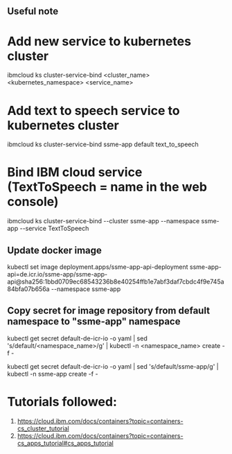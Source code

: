 
## Useful note
# Add new service to kubernetes cluster
ibmcloud ks cluster-service-bind <cluster_name> <kubernetes_namespace> <service_name>

# Add text to speech service to kubernetes cluster
ibmcloud ks cluster-service-bind ssme-app default text_to_speech


# Bind IBM cloud service (TextToSpeech = name in the web console)
ibmcloud ks cluster-service-bind --cluster ssme-app --namespace ssme-app --service TextToSpeech


## Update  docker image
kubectl set image deployment.apps/ssme-app-api-deployment ssme-app-api=de.icr.io/ssme-app/ssme-app-api@sha256:1bbd0709ec68543236b8e40254ffb1e7abf3daf7cbdc4f9e745a84bfa07b656a --namespace ssme-app

## Copy secret for image repository from default namespace to "ssme-app" namespace
kubectl get secret default-de-icr-io -o yaml | sed 's/default/<namespace_name>/g' | kubectl -n <namespace_name> create -f -

kubectl get secret default-de-icr-io -o yaml | sed 's/default/ssme-app/g' | kubectl -n ssme-app create -f -


# Tutorials followed:
1. https://cloud.ibm.com/docs/containers?topic=containers-cs_cluster_tutorial
2. https://cloud.ibm.com/docs/containers?topic=containers-cs_apps_tutorial#cs_apps_tutorial

